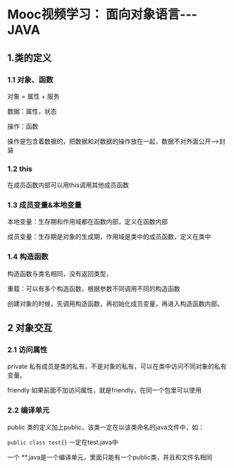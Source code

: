 # Mooc视频学习： 面向对象语言---JAVA

## 1.类的定义

### 1.1 对象、函数
对象 = 属性 + 服务

数据：属性，状态

操作：函数

操作是包含着数据的，把数据和对数据的操作放在一起，数据不对外面公开-->封装
### 1.2 this
在成员函数内部可以用this调用其他成员函数

### 1.3 成员变量&本地变量

本地变量：生存期和作用域都在函数内部，定义在函数内部

成员变量：生存期是对象的生成期，作用域是类中的成员函数，定义在类中

### 1.4 构造函数
构造函数与类名相同，没有返回类型，

重载：可以有多个构造函数，根据参数不同调用不同的构造函数

创建对象的时候，先调用构造函数，再初始化成员变量，再进入构造函数内部。

## 2 对象交互
### 2.1 访问属性
private 
私有成员是类的私有，不是对象的私有，可以在类中访问不同对象的私有变量。

friendly
如果前面不加访问属性，就是friendly，在同一个包里可以使用

### 2.2 编译单元
public 类的定义加上public，该类一定在以该类命名的java文件中，如： 

`public class test{}` 一定在test.java中

一个 \*\*.java是一个编译单元，里面只能有一个public类，并且和文件名相同
